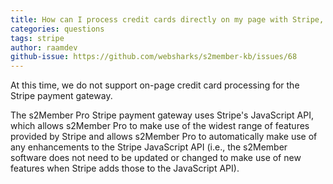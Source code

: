 ```yaml
---
title: How can I process credit cards directly on my page with Stripe, instead of using the popup?
categories: questions
tags: stripe
author: raamdev
github-issue: https://github.com/websharks/s2member-kb/issues/68
---
```


At this time, we do not support on-page credit card processing for the Stripe payment gateway.

The s2Member Pro Stripe payment gateway uses Stripe's JavaScript API, which allows s2Member Pro to make use of the widest range of features provided by Stripe and allows s2Member Pro to automatically make use of any enhancements to the Stripe JavaScript API (i.e., the s2Member software does not need to be updated or changed to make use of new features when Stripe adds those to the JavaScript API).